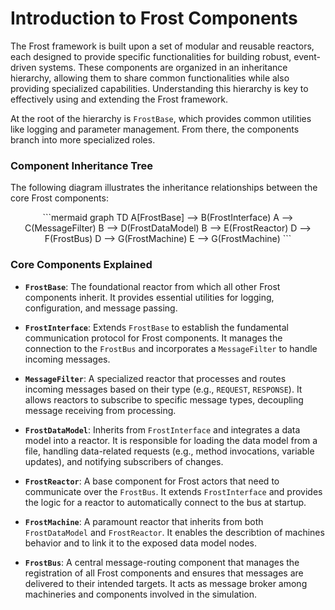 # Introduction to Frost Components

The Frost framework is built upon a set of modular and reusable reactors, each designed to provide specific functionalities for building robust, event-driven systems. These components are organized in an inheritance hierarchy, allowing them to share common functionalities while also providing specialized capabilities. Understanding this hierarchy is key to effectively using and extending the Frost framework.

At the root of the hierarchy is `FrostBase`, which provides common utilities like logging and parameter management. From there, the components branch into more specialized roles.

### Component Inheritance Tree

The following diagram illustrates the inheritance relationships between the core Frost components:

<div align="center">
```mermaid
graph TD
    A[FrostBase] --> B(FrostInterface)
    A --> C(MessageFilter)
    B --> D(FrostDataModel)
    B --> E(FrostReactor)
    D --> F(FrostBus)
    D --> G(FrostMachine)
    E --> G(FrostMachine)
```
</div>

### Core Components Explained

- **`FrostBase`**: The foundational reactor from which all other Frost components inherit. It provides essential utilities for logging, configuration, and message passing.

- **`FrostInterface`**: Extends `FrostBase` to establish the fundamental communication protocol for Frost components. It manages the connection to the `FrostBus` and incorporates a `MessageFilter` to handle incoming messages.

- **`MessageFilter`**: A specialized reactor that processes and routes incoming messages based on their type (e.g., `REQUEST`, `RESPONSE`). It allows reactors to subscribe to specific message types, decoupling message receiving from processing.

- **`FrostDataModel`**: Inherits from `FrostInterface` and integrates a data model into a reactor. It is responsible for loading the data model from a file, handling data-related requests (e.g., method invocations, variable updates), and notifying subscribers of changes.

- **`FrostReactor`**: A base component for Frost actors that need to communicate over the `FrostBus`. It extends `FrostInterface` and provides the logic for a reactor to automatically connect to the bus at startup.

- **`FrostMachine`**: A paramount reactor that inherits from both `FrostDataModel` and `FrostReactor`. It enables the describtion of machines behavior and to link it to the exposed data model nodes.

- **`FrostBus`**: A central message-routing component that manages the registration of all Frost components and ensures that messages are delivered to their intended targets. It acts as message broker among machineries and components involved in the simulation.
